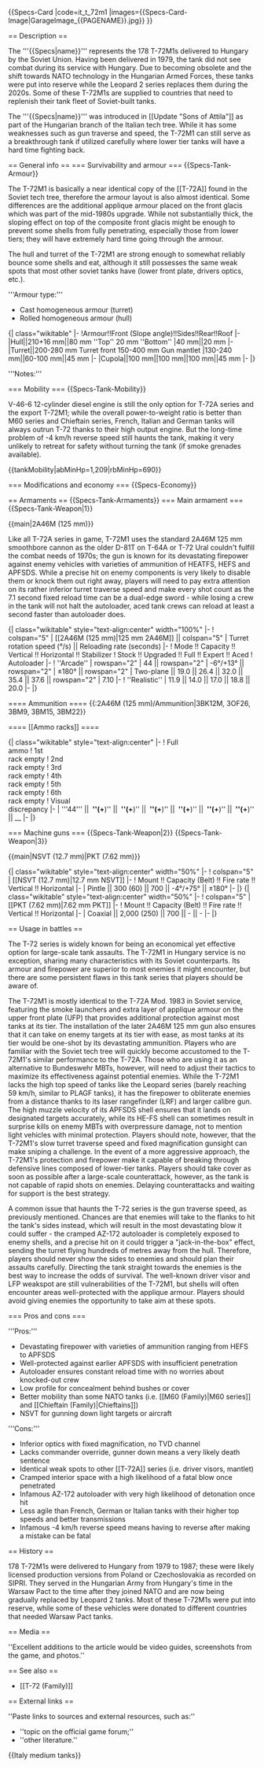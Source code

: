{{Specs-Card
|code=it_t_72m1
|images={{Specs-Card-Image|GarageImage_{{PAGENAME}}.jpg}}
}}

== Description ==
<!-- ''In the description, the first part should be about the history of the creation and combat usage of the vehicle, as well as its key features. In the second part, tell the reader about the ground vehicle in the game. Insert a screenshot of the vehicle, so that if the novice player does not remember the vehicle by name, he will immediately understand what kind of vehicle the article is talking about.'' -->
The '''{{Specs|name}}''' represents the 178 T-72M1s delivered to Hungary by the Soviet Union. Having been delivered in 1979, the tank did not see combat during its service with Hungary. Due to becoming obsolete and the shift towards NATO technology in the Hungarian Armed Forces, these tanks were put into reserve while the Leopard 2 series replaces them during the 2020s. Some of these T-72M1s are supplied to countries that need to replenish their tank fleet of Soviet-built tanks.

The '''{{Specs|name}}''' was introduced in [[Update "Sons of Attila"]] as part of the Hungarian branch of the Italian tech tree. While it has some weaknesses such as gun traverse and speed, the T-72M1 can still serve as a breakthrough tank if utilized carefully where lower tier tanks will have a hard time fighting back.

== General info ==
=== Survivability and armour ===
{{Specs-Tank-Armour}}
<!-- ''Describe armour protection. Note the most well protected and key weak areas. Appreciate the layout of modules as well as the number and location of crew members. Is the level of armour protection sufficient, is the placement of modules helpful for survival in combat? If necessary use a visual template to indicate the most secure and weak zones of the armour.'' -->
The T-72M1 is basically a near identical copy of the [[T-72A]] found in the Soviet tech tree, therefore the armour layout is also almost identical. Some differences are the additional applique armour placed on the front glacis which was part of the mid-1980s upgrade. While not substantially thick, the sloping effect on top of the composite front glacis might be enough to prevent some shells from fully penetrating, especially those from lower tiers; they will have extremely hard time going through the armour.

The hull and turret of the T-72M1 are strong enough to somewhat reliably bounce some shells and eat, although it still possesses the same weak spots that most other soviet tanks have (lower front plate, drivers optics, etc.).

'''Armour type:''' <!-- The types of armour present on the vehicle and their general locations -->
<!-- Example: * Rolled homogeneous armour (Front, Side, Rear, Hull roof)
* Cast homogeneous armour (Turret, Transmission area) -->

* Cast homogeneous armour (turret)
* Rolled homogeneous armour (hull)

{| class="wikitable"
|-
!Armour!!Front (Slope angle)!!Sides!!Rear!!Roof
|-
|Hull||210+16 mm||80 mm ''Top''
20 mm ''Bottom''
|40 mm||20 mm
|-
|Turret||200-280 mm Turret front
150-400 mm Gun mantlet
|130-240 mm||60-100 mm||45 mm
|-
|Cupola||100 mm||100 mm||100 mm||45 mm
|-
|}

'''Notes:''' <!-- Any additional notes which the user needs to be aware of -->
<!-- Example: * Suspension wheels are 20 mm thick, tracks are 30 mm thick, and torsion bars are 60 mm thick. -->

=== Mobility ===
{{Specs-Tank-Mobility}}
<!-- ''Write about the mobility of the ground vehicle. Estimate the specific power and manoeuvrability, as well as the maximum speed forwards and backwards.'' -->
V-46-6 12-cylinder diesel engine is still the only option for T-72A series and the export T-72M1; while the overall power-to-weight ratio is better than M60 series and Chieftain series, French, Italian and German tanks will always outrun T-72 thanks to their high output engine. But the long-time problem of -4 km/h reverse speed still haunts the tank, making it very unlikely to retreat for safety without turning the tank (if smoke grenades available).

{{tankMobility|abMinHp=1,209|rbMinHp=690}}

=== Modifications and economy ===
{{Specs-Economy}}

== Armaments ==
{{Specs-Tank-Armaments}}
=== Main armament ===
{{Specs-Tank-Weapon|1}}
<!-- ''Give the reader information about the characteristics of the main gun. Assess its effectiveness in a battle based on the reloading speed, ballistics and the power of shells. Do not forget about the flexibility of the fire, that is how quickly the cannon can be aimed at the target, open fire on it and aim at another enemy. Add a link to the main article on the gun: <code><nowiki>{{main|Name of the weapon}}</nowiki></code>. Describe in general terms the ammunition available for the main gun. Give advice on how to use them and how to fill the ammunition storage.'' -->
{{main|2A46M (125 mm)}}

Like all T-72A series in game, T-72M1 uses the standard 2A46M 125 mm smoothbore cannon as the older D-81T on T-64A or T-72 Ural couldn't fulfill the combat needs of 1970s; the gun is known for its devastating firepower against enemy vehicles with varieties of ammunition of HEATFS, HEFS and APFSDS. While a precise hit on enemy components is very likely to disable them or knock them out right away, players will need to pay extra attention on its rather inferior turret traverse speed and make every shot count as the 7.1 second fixed reload time can be a dual-edge sword - while losing a crew in the tank will not halt the autoloader, aced tank crews can reload at least a second faster than autoloader does.

{| class="wikitable" style="text-align:center" width="100%"
|-
! colspan="5" | [[2A46M (125 mm)|125 mm 2A46M]] || colspan="5" | Turret rotation speed (°/s) || Reloading rate (seconds)
|-
! Mode !! Capacity !! Vertical !! Horizontal !! Stabilizer
! Stock !! Upgraded !! Full !! Expert !! Aced
! Autoloader
|-
! ''Arcade''
| rowspan="2" | 44 || rowspan="2" | -6°/+13° || rowspan="2" | ±180° || rowspan="2" | Two-plane || 19.0 || 26.4 || 32.0 || 35.4 || 37.6 || rowspan="2" | 7.10
|-
! ''Realistic''
| 11.9 || 14.0 || 17.0 || 18.8 || 20.0
|-
|}

==== Ammunition ====
{{:2A46M (125 mm)/Ammunition|3BK12M, 3OF26, 3BM9, 3BM15, 3BM22}}

==== [[Ammo racks]] ====
<!-- [[File:Ammoracks_{{PAGENAME}}.png|right|thumb|x250px|[[Ammo racks]] of the {{PAGENAME}}]] -->
<!-- '''Last updated:''' -->
{| class="wikitable" style="text-align:center"
|-
! Full<br>ammo
! 1st<br>rack empty
! 2nd<br>rack empty
! 3rd<br>rack empty
! 4th<br>rack empty
! 5th<br>rack empty
! 6th<br>rack empty
! Visual<br>discrepancy
|-
| '''44''' || __&nbsp;''(+__)'' || __&nbsp;''(+__)'' || __&nbsp;''(+__)'' || __&nbsp;''(+__)'' || __&nbsp;''(+__)'' || __&nbsp;''(+__)'' || __
|-
|}

=== Machine guns ===
{{Specs-Tank-Weapon|2}}
{{Specs-Tank-Weapon|3}}
<!-- ''Offensive and anti-aircraft machine guns not only allow you to fight some aircraft but also are effective against lightly armoured vehicles. Evaluate machine guns and give recommendations on its use.'' -->
{{main|NSVT (12.7 mm)|PKT (7.62 mm)}}

{| class="wikitable" style="text-align:center" width="50%"
|-
! colspan="5" | [[NSVT (12.7 mm)|12.7 mm NSVT]]
|-
! Mount !! Capacity (Belt) !! Fire rate !! Vertical !! Horizontal
|-
| Pintle || 300 (60) || 700 || -4°/+75° || ±180°
|-
|}
{| class="wikitable" style="text-align:center" width="50%"
|-
! colspan="5" | [[PKT (7.62 mm)|7.62 mm PKT]]
|-
! Mount !! Capacity (Belt) !! Fire rate !! Vertical !! Horizontal
|-
| Coaxial || 2,000 (250) || 700 || - || -
|-
|}

== Usage in battles ==
<!-- ''Describe the tactics of playing in the vehicle, the features of using vehicles in the team and advice on tactics. Refrain from creating a "guide" - do not impose a single point of view but instead give the reader food for thought. Describe the most dangerous enemies and give recommendations on fighting them. If necessary, note the specifics of the game in different modes (AB, RB, SB).'' -->
The T-72 series is widely known for being an economical yet effective option for large-scale tank assaults. The T-72M1 in Hungary service is no exception, sharing many characteristics with its Soviet counterparts. Its armour and firepower are superior to most enemies it might encounter, but there are some persistent flaws in this tank series that players should be aware of.

The T-72M1 is mostly identical to the T-72A Mod. 1983 in Soviet service, featuring the smoke launchers and extra layer of applique armour on the upper front plate (UFP) that provides additional protection against most tanks at its tier. The installation of the later 2A46M 125 mm gun also ensures that it can take on enemy targets at its tier with ease, as most tanks at its tier would be one-shot by its devastating ammunition. Players who are familiar with the Soviet tech tree will quickly become accustomed to the T-72M1's similar performance to the T-72A. Those who are using it as an alternative to Bundeswehr MBTs, however, will need to adjust their tactics to maximize its effectiveness against potential enemies. While the T-72M1 lacks the high top speed of tanks like the Leopard series (barely reaching 59 km/h, similar to PLAGF tanks), it has the firepower to obliterate enemies from a distance thanks to its laser rangefinder (LRF) and larger calibre gun. The high muzzle velocity of its APFSDS shell ensures that it lands on designated targets accurately, while its HE-FS shell can sometimes result in surprise kills on enemy MBTs with overpressure damage, not to mention light vehicles with minimal protection. Players should note, however, that the T-72M1's slow turret traverse speed and fixed magnification gunsight can make sniping a challenge. In the event of a more aggressive approach, the T-72M1's protection and firepower make it capable of breaking through defensive lines composed of lower-tier tanks. Players should take cover as soon as possible after a large-scale counterattack, however, as the tank is not capable of rapid shots on enemies. Delaying counterattacks and waiting for support is the best strategy.

A common issue that haunts the T-72 series is the gun traverse speed, as previously mentioned. Chances are that enemies will take to the flanks to hit the tank's sides instead, which will result in the most devastating blow it could suffer - the cramped AZ-172 autoloader is completely exposed to enemy shells, and a precise hit on it could trigger a "jack-in-the-box" effect, sending the turret flying hundreds of metres away from the hull. Therefore, players should never show the sides to enemies and should plan their assaults carefully. Directing the tank straight towards the enemies is the best way to increase the odds of survival. The well-known driver visor and LFP weakspot are still vulnerabilities of the T-72M1, but shells will often encounter areas well-protected with the applique armour. Players should avoid giving enemies the opportunity to take aim at these spots.

=== Pros and cons ===
<!-- ''Summarise and briefly evaluate the vehicle in terms of its characteristics and combat effectiveness. Mark its pros and cons in a bulleted list. Try not to use more than 6 points for each of the characteristics. Avoid using categorical definitions such as "bad", "good" and the like - use substitutions with softer forms such as "inadequate" and "effective".'' -->
'''Pros:'''

* Devastating firepower with varieties of ammunition ranging from HEFS to APFSDS
* Well-protected against earlier APFSDS with insufficient penetration
* Autoloader ensures constant reload time with no worries about knocked-out crew
* Low profile for concealment behind bushes or cover
* Better mobility than some NATO tanks (i.e. [[M60 (Family)|M60 series]] and [[Chieftain (Family)|Chieftains]])
* NSVT for gunning down light targets or aircraft

'''Cons:'''

* Inferior optics with fixed magnification, no TVD channel
* Lacks commander override, gunner down means a very likely death sentence
* Identical weak spots to other [[T-72A]] series (i.e. driver visors, mantlet)
* Cramped interior space with a high likelihood of a fatal blow once penetrated
* Infamous AZ-172 autoloader with very high likelihood of detonation once hit
* Less agile than French, German or Italian tanks with their higher top speeds and better transmissions
* Infamous -4 km/h reverse speed means having to reverse after making a mistake can be fatal

== History ==
<!-- ''Describe the history of the creation and combat usage of the vehicle in more detail than in the introduction. If the historical reference turns out to be too long, take it to a separate article, taking a link to the article about the vehicle and adding a block "/History" (example: <nowiki>https://wiki.warthunder.com/(Vehicle-name)/History</nowiki>) and add a link to it here using the <code>main</code> template. Be sure to reference text and sources by using <code><nowiki><ref></ref></nowiki></code>, as well as adding them at the end of the article with <code><nowiki><references /></nowiki></code>. This section may also include the vehicle's dev blog entry (if applicable) and the in-game encyclopedia description (under <code><nowiki>=== In-game description ===</nowiki></code>, also if applicable).'' -->
178 T-72M1s were delivered to Hungary from 1979 to 1987; these were likely licensed production versions from Poland or Czechoslovakia as recorded on SIPRI. They served in the Hungarian Army from Hungary's time in the Warsaw Pact to the time after they joined NATO and are now being gradually replaced by Leopard 2 tanks. Most of these T-72M1s were put into reserve, while some of these vehicles were donated to different countries that needed Warsaw Pact tanks.

== Media ==
<!-- ''Excellent additions to the article would be video guides, screenshots from the game, and photos.'' -->
''Excellent additions to the article would be video guides, screenshots from the game, and photos.''

== See also ==
<!-- ''Links to the articles on the War Thunder Wiki that you think will be useful for the reader, for example:''
* ''reference to the series of the vehicles;''
* ''links to approximate analogues of other nations and research trees.'' -->
* [[T-72 (Family)]]

== External links ==
<!-- ''Paste links to sources and external resources, such as:''
* ''topic on the official game forum;''
* ''other literature.'' -->
''Paste links to sources and external resources, such as:''

* ''topic on the official game forum;''
* ''other literature.''

{{Italy medium tanks}}